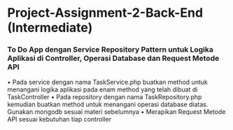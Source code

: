 # Project-Assignment-2-Back-End (Intermediate)

###  To Do App dengan Service Repository Pattern untuk Logika Aplikasi di Controller, Operasi Database dan Request Metode API

• Pada service dengan nama TaskService.php buatkan method untuk
menangani logika aplikasi pada enam method yang telah dibuat di TaskController
• Pada repository dengan nama TaskRepository.php kemudian buatkan
method untuk menangani operasi database diatas. Gunakan mongodb
sesuai materi sebelumnya
• Merapikan Request Metode API sesuai kebutuhan tiap controller
